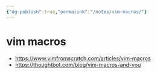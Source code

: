 ```yaml
---
{"dg-publish":true,"permalink":"/notes/vim-macros/"}
---
```


# vim macros

- <https://www.vimfromscratch.com/articles/vim-macros>
- <https://thoughtbot.com/blog/vim-macros-and-you>

